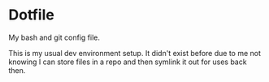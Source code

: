 # Dotfile

My bash and git config file.

This is my usual dev environment setup. It didn't exist before due to me not knowing I can store files in a repo and then symlink it out for uses back then.
